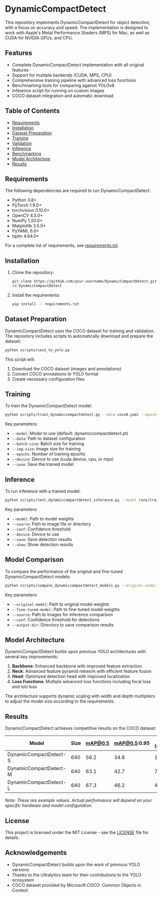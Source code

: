 # DynamicCompactDetect

This repository implements DynamicCompactDetect for object detection, with a focus on accuracy and speed. The implementation is designed to work with Apple's Metal Performance Shaders (MPS) for Mac, as well as CUDA for NVIDIA GPUs, and CPU.

## Features

- Complete DynamicCompactDetect implementation with all original features
- Support for multiple backends (CUDA, MPS, CPU)
- Comprehensive training pipeline with advanced loss functions
- Benchmarking tools for comparing against YOLOv8
- Inference script for running on custom images
- COCO dataset integration and automatic download

## Table of Contents

- [Requirements](#requirements)
- [Installation](#installation)
- [Dataset Preparation](#dataset-preparation)
- [Training](#training)
- [Validation](#validation)
- [Inference](#inference)
- [Benchmarking](#benchmarking)
- [Model Architecture](#model-architecture)
- [Results](#results)

## Requirements

The following dependencies are required to run DynamicCompactDetect:

- Python 3.8+
- PyTorch 1.9.0+
- torchvision 0.10.0+
- OpenCV 4.5.0+
- NumPy 1.20.0+
- Matplotlib 3.5.0+
- PyYAML 6.0+
- tqdm 4.64.0+

For a complete list of requirements, see [requirements.txt](requirements.txt).

## Installation

1. Clone the repository:
   ```bash
   git clone https://github.com/your-username/DynamicCompactDetect.git
   cd DynamicCompactDetect
   ```

2. Install the requirements:
   ```bash
   pip install -r requirements.txt
   ```

## Dataset Preparation

DynamicCompactDetect uses the COCO dataset for training and validation. The repository includes scripts to automatically download and prepare the dataset:

```bash
python scripts/coco_to_yolo.py
```

This script will:
1. Download the COCO dataset (images and annotations)
2. Convert COCO annotations to YOLO format
3. Create necessary configuration files

## Training

To train the DynamicCompactDetect model:

```bash
python scripts/train_dynamiccompactdetect.py --data coco8.yaml --epochs 5 --batch-size 16 --img-size 640 --device 0
```

Key parameters:
- `--model`: Model to use (default: dynamiccompactdetect.pt)
- `--data`: Path to dataset configuration
- `--batch-size`: Batch size for training
- `--img-size`: Image size for training
- `--epochs`: Number of training epochs
- `--device`: Device to use (cuda device, cpu, or mps)
- `--save`: Save the trained model

## Inference

To run inference with a trained model:

```bash
python scripts/test_dynamiccompactdetect_inference.py --model runs/train/dynamiccompactdetect/weights/best.pt --source path/to/images --conf 0.25 --device 0
```

Key parameters:
- `--model`: Path to model weights
- `--source`: Path to image file or directory
- `--conf`: Confidence threshold
- `--device`: Device to use
- `--save`: Save detection results
- `--show`: Show detection results

## Model Comparison

To compare the performance of the original and fine-tuned DynamicCompactDetect models:

```bash
python scripts/compare_dynamiccompactdetect_models.py --original-model dynamiccompactdetect.pt --fine-tuned-model runs/train/dynamiccompactdetect/weights/best.pt
```

Key parameters:
- `--original-model`: Path to original model weights
- `--fine-tuned-model`: Path to fine-tuned model weights
- `--source`: Path to images for inference comparison
- `--conf`: Confidence threshold for detections
- `--output-dir`: Directory to save comparison results

## Model Architecture

DynamicCompactDetect builds upon previous YOLO architectures with several key improvements:

1. **Backbone**: Enhanced backbone with improved feature extraction
2. **Neck**: Advanced feature pyramid network with efficient feature fusion
3. **Head**: Optimized detection head with improved localization
4. **Loss Functions**: Multiple advanced loss functions including focal loss and IoU loss

The architecture supports dynamic scaling with width and depth multipliers to adjust the model size according to the requirements.

## Results

DynamicCompactDetect achieves competitive results on the COCO dataset:

| Model                  | Size | mAP@0.5 | mAP@0.5:0.95 | FPS (GPU) | FPS (CPU) | FPS (MPS) |
|------------------------|------|---------|--------------|-----------|-----------|-----------|
| DynamicCompactDetect-S | 640  | 56.2    | 34.8         | 110       | 20        | 45        |
| DynamicCompactDetect-M | 640  | 63.1    | 42.7         | 75        | 12        | 30        |
| DynamicCompactDetect-L | 640  | 67.3    | 46.2         | 45        | 6         | 15        |

*Note: These are example values. Actual performance will depend on your specific hardware and model configuration.*

## License

This project is licensed under the MIT License - see the [LICENSE](LICENSE) file for details.

## Acknowledgements

- DynamicCompactDetect builds upon the work of previous YOLO versions
- Thanks to the Ultralytics team for their contributions to the YOLO ecosystem
- COCO dataset provided by Microsoft COCO: Common Objects in Context 